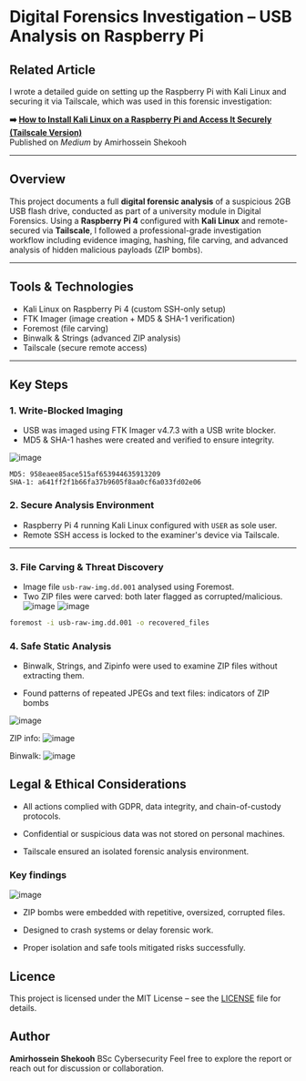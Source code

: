 # Digital Forensics Investigation – USB Analysis on Raspberry Pi

## Related Article

I wrote a detailed guide on setting up the Raspberry Pi with Kali Linux and securing it via Tailscale, which was used in this forensic investigation:

**➡️ [How to Install Kali Linux on a Raspberry Pi and Access It Securely (Tailscale Version)](https://medium.com/@mrnumberx/how-to-install-kali-linux-on-a-raspberry-pi-and-access-it-securely-tailscale-version-1a663d64ec74)**  
Published on *Medium* by Amirhossein Shekooh

---

## Overview

This project documents a full **digital forensic analysis** of a suspicious 2GB USB flash drive, conducted as part of a university module in Digital Forensics. Using a **Raspberry Pi 4** configured with **Kali Linux** and remote-secured via **Tailscale**, I followed a professional-grade investigation workflow including evidence imaging, hashing, file carving, and advanced analysis of hidden malicious payloads (ZIP bombs).

---

## Tools & Technologies

- Kali Linux on Raspberry Pi 4 (custom SSH-only setup)
- FTK Imager (image creation + MD5 & SHA-1 verification)
- Foremost (file carving)
- Binwalk & Strings (advanced ZIP analysis)
- Tailscale (secure remote access)

---

## Key Steps

### 1. Write-Blocked Imaging

- USB was imaged using FTK Imager v4.7.3 with a USB write blocker.
- MD5 & SHA-1 hashes were created and verified to ensure integrity.

![image](https://github.com/user-attachments/assets/34afe317-4dc4-40db-ad6b-4f116d270f15)

```plaintext
MD5: 958eaee85ace515af653944635913209
SHA-1: a641ff2f1b66fa37b9605f8aa0cf6a033fd02e06
```

### 2. Secure Analysis Environment

- Raspberry Pi 4 running Kali Linux configured with `USER` as sole user.
- Remote SSH access is locked to the examiner's device via Tailscale.

---

### 3. File Carving & Threat Discovery

- Image file `usb-raw-img.dd.001` analysed using Foremost.
- Two ZIP files were carved: both later flagged as corrupted/malicious.
![image](https://github.com/user-attachments/assets/19405016-296d-4782-84b3-6372483d9b9e)
![image](https://github.com/user-attachments/assets/171cf585-b73c-4583-8250-21913b694592)

```bash
foremost -i usb-raw-img.dd.001 -o recovered_files
```
### 4. Safe Static Analysis

- Binwalk, Strings, and Zipinfo were used to examine ZIP files without extracting them.

- Found patterns of repeated JPEGs and text files: indicators of ZIP bombs

![image](https://github.com/user-attachments/assets/bb9b51ad-141b-4203-a73f-da94fbcb0c37)

ZIP info:
![image](https://github.com/user-attachments/assets/a08736cd-db33-416f-9c42-c122ff0c5c7c)

Binwalk:
![image](https://github.com/user-attachments/assets/76543919-149e-4f2f-9451-2d48098ef467)

## Legal & Ethical Considerations
- All actions complied with GDPR, data integrity, and chain-of-custody protocols.

- Confidential or suspicious data was not stored on personal machines.

- Tailscale ensured an isolated forensic analysis environment.

### Key findings
![image](https://github.com/user-attachments/assets/67b473ea-16ce-47d7-a5c4-de250375cbda)

- ZIP bombs were embedded with repetitive, oversized, corrupted files.

- Designed to crash systems or delay forensic work.

- Proper isolation and safe tools mitigated risks successfully.

## Licence
This project is licensed under the MIT License – see the [LICENSE](./LICENSE) file for details.

## Author
**Amirhossein Shekooh**
BSc Cybersecurity
Feel free to explore the report or reach out for discussion or collaboration.
